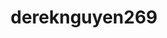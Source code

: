 ---
title: dereknguyen269
github: https://github.com/dereknguyen269
mode: light
transition: 1s
score: 73.0
archetype:
- Code
---